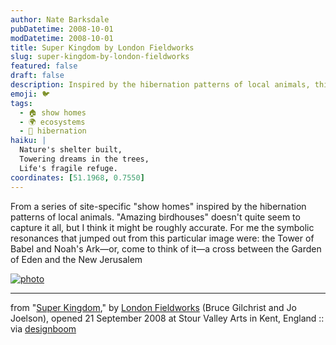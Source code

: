 ```yaml
---
author: Nate Barksdale
pubDatetime: 2008-10-01
modDatetime: 2008-10-01
title: Super Kingdom by London Fieldworks
slug: super-kingdom-by-london-fieldworks
featured: false
draft: false
description: Inspired by the hibernation patterns of local animals, this series of show homes evokes a blend of biblical imagery, reminiscent of the Tower of Babel and Noah's Ark, intertwining themes from the Garden of Eden and the New Jerusalem.
emoji: 🐦
tags:
  - 🏠 show homes
  - 🌍 ecosystems
  - 🐾 hibernation
haiku: |
  Nature's shelter built,  
  Towering dreams in the trees,  
  Life's fragile refuge.
coordinates: [51.1968, 0.7550]
---
```


From a series of site-specific "show homes" inspired by the hibernation patterns of local animals. "Amazing birdhouses" doesn't quite seem to capture it all, but I think it might be roughly accurate. For me the symbolic resonances that jumped out from this particular image were: the Tower of Babel and Noah's Ark—or, come to think of it—a cross between the Garden of Eden and the New Jerusalem

[![photo](http://culture-making.com/media/sv1.jpg)](http://www.designboom.com/weblog/cat/8/view/4034/super-kingdom-by-london-fieldworks-update.html)

---

from "[Super Kingdom](http://www.designboom.com/weblog/cat/8/view/4034/super-kingdom-by-london-fieldworks-update.html)," by [London Fieldworks](http://www.londonfieldworks.com/) (Bruce Gilchrist and Jo Joelson), opened 21 September 2008 at Stour Valley Arts in Kent, England :: via [designboom](http://www.designboom.com/weblog/cat/8/view/4034/super-kingdom-by-london-fieldworks-update.html)
